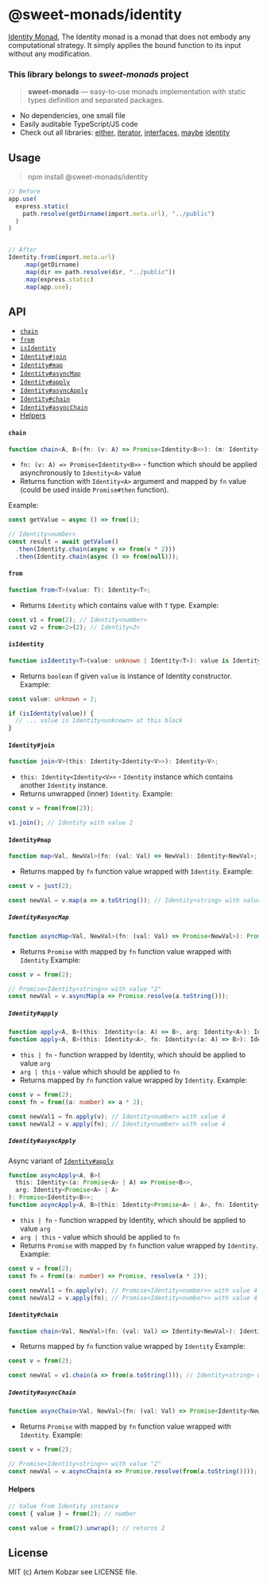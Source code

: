 # @sweet-monads/identity

[Identity Monad](https://blog.ploeh.dk/2022/05/16/the-identity-monad/), The Identity monad is a monad that does not embody any computational strategy. It simply applies the bound function to its input without any modification.


### This library belongs to _sweet-monads_ project

> **sweet-monads** — easy-to-use monads implementation with static types definition and separated packages.

- No dependencies, one small file
- Easily auditable TypeScript/JS code
- Check out all libraries:
  [either](https://github.com/JSMonk/sweet-monads/tree/master/either),
  [iterator](https://github.com/JSMonk/sweet-monads/tree/master/iterator),
  [interfaces](https://github.com/JSMonk/sweet-monads/tree/master/interfaces),
  [maybe](https://github.com/JSMonk/sweet-monads/tree/master/maybe)
  [identity](https://github.com/JSMonk/sweet-monads/tree/master/identity)

## Usage

> npm install @sweet-monads/identity

```typescript
// Before
app.use(
  express.static(
    path.resolve(getDirname(import.meta.url), "../public")
  )
)


// After
Identity.from(import.meta.url)
    .map(getDirname)
    .map(dir => path.resolve(dir, "../public"))
    .map(express.static)
    .map(app.use);
```

## API

- [`chain`](#chain)
- [`from`](#from)
- [`isIdentity`](#isidentity)
- [`Identity#join`](#identityjoin)
- [`Identity#map`](#identitymap)
- [`Identity#asyncMap`](#identityasyncmap)
- [`Identity#apply`](#identityapply)
- [`Identity#asyncApply`](#identityasyncapply)
- [`Identity#chain`](#identitychain)
- [`Identity#asyncChain`](#identityasyncchain)
- [Helpers](#helpers)

#### `chain`

```typescript
function chain<A, B>(fn: (v: A) => Promise<Identity<B>>): (m: Identity<A>) => Promise<Identity<B>>;
```

- `fn: (v: A) => Promise<Identity<B>>` - function which should be applied asynchronously to `Identity<A>` value
- Returns function with `Identity<A>` argument and mapped by `fn` value (could be used inside `Promise#then` function).

Example:

```typescript
const getValue = async () => from(1);

// Identity<number>
const result = await getValue()
  .then(Identity.chain(async v => from(v * 2)))
  .then(Identity.chain(async () => from(null)));
```

#### `from`

```typescript
function from<T>(value: T): Identity<T>;
```

- Returns `Identity` which contains value with `T` type.
  Example:

```typescript
const v1 = from(2); // Identity<number>
const v2 = from<2>(2); // Identity<2>
```


#### `isIdentity`

```typescript
function isIdentity<T>(value: unknown | Identity<T>): value is Identity<T>;
```

- Returns `boolean` if given `value` is instance of Identity constructor.
  Example:

```typescript
const value: unknown = 2;

if (isIdentity(value)) {
  // ... value is Identity<unknown> at this block
}
```


#### `Identity#join`

```typescript
function join<V>(this: Identity<Identity<V>>): Identity<V>;
```

- `this: Identity<Identity<V>>` - `Identity` instance which contains another `Identity` instance.
- Returns unwrapped (inner) `Identity`.
  Example:

```typescript
const v = from(from(2));

v1.join(); // Identity with value 2
```

#### `Identity#map`

```typescript
function map<Val, NewVal>(fn: (val: Val) => NewVal): Identity<NewVal>;
```

- Returns mapped by `fn` function value wrapped with `Identity`.
  Example:

```typescript
const v = just(2);

const newVal = v.map(a => a.toString()); // Identity<string> with value "2"
```

##### `Identity#asyncMap`

```typescript
function asyncMap<Val, NewVal>(fn: (val: Val) => Promise<NewVal>): Promise<Identity<NewVal>>;
```

- Returns `Promise` with mapped by `fn` function value wrapped with `Identity`
  Example:

```typescript
const v = from(2);

// Promise<Identity<string>> with value "2"
const newVal = v.asyncMap(a => Promise.resolve(a.toString()));
```

##### `Identity#apply`

```typescript
function apply<A, B>(this: Identity<(a: A) => B>, arg: Identity<A>): Identity<B>;
function apply<A, B>(this: Identity<A>, fn: Identity<(a: A) => B>): Identity<B>;
```

- `this | fn` - function wrapped by Identity, which should be applied to value `arg`
- `arg | this` - value which should be applied to `fn`
- Returns mapped by `fn` function value wrapped by `Identity`.
  Example:

```typescript
const v = from(2);
const fn = from((a: number) => a * 2);

const newVal1 = fn.apply(v); // Identity<number> with value 4
const newVal2 = v.apply(fn); // Identity<number> with value 4
```

##### `Identity#asyncApply`

Async variant of [`Identity#apply`](#identityapply)

```typescript
function asyncApply<A, B>(
  this: Identity<(a: Promise<A> | A) => Promise<B>>,
  arg: Identity<Promise<A> | A>
): Promise<Identity<B>>;
function asyncApply<A, B>(this: Identity<Promise<A> | A>, fn: Identity<(a: Promise<A> | A) => Promise<B>>): Promise<Identity<B>>;
```

- `this | fn` - function wrapped by Identity, which should be applied to value `arg`
- `arg | this` - value which should be applied to `fn`
- Returns `Promise` with mapped by `fn` function value wrapped by `Identity`.
  Example:

```typescript
const v = from(2);
const fn = from((a: number) => Promise, resolve(a * 2));

const newVal1 = fn.apply(v); // Promise<Identity<number>> with value 4
const newVal2 = v.apply(fn); // Promise<Identity<number>> with value 4
```

#### `Identity#chain`

```typescript
function chain<Val, NewVal>(fn: (val: Val) => Identity<NewVal>): Identity<NewVal>;
```

- Returns mapped by `fn` function value wrapped by `Identity`
  Example:

```typescript
const v = from(2);

const newVal = v1.chain(a => from(a.toString())); // Identity<string> with value "2"
```

##### `Identity#asyncChain`

```typescript
function asyncChain<Val, NewVal>(fn: (val: Val) => Promise<Identity<NewVal>>): Promise<Identity<NewVal>>;
```

- Returns `Promise` with mapped by `fn` function value wrapped with `Identity`.
  Example:

```typescript
const v = from(2);

// Promise<Identity<string>> with value "2"
const newVal = v.asyncChain(a => Promise.resolve(from(a.toString())));
```

#### Helpers

```typescript
// Value from Identity instance
const { value } = from(2); // number
```

```typescript
const value = from(2).unwrap(); // returns 2
```

## License

MIT (c) Artem Kobzar see LICENSE file.
